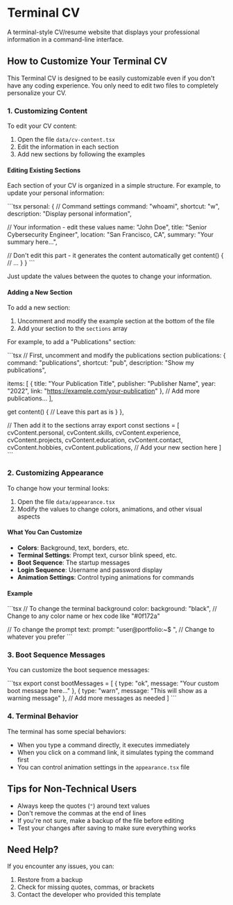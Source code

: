 # Terminal CV

A terminal-style CV/resume website that displays your professional information in a command-line interface.

## How to Customize Your Terminal CV

This Terminal CV is designed to be easily customizable even if you don't have any coding experience. You only need to edit two files to completely personalize your CV.

### 1. Customizing Content

To edit your CV content:

1. Open the file `data/cv-content.tsx`
2. Edit the information in each section
3. Add new sections by following the examples

#### Editing Existing Sections

Each section of your CV is organized in a simple structure. For example, to update your personal information:

\`\`\`tsx
personal: {
  // Command settings
  command: "whoami",
  shortcut: "w",
  description: "Display personal information",
  
  // Your information - edit these values
  name: "John Doe",
  title: "Senior Cybersecurity Engineer",
  location: "San Francisco, CA",
  summary: "Your summary here...",
  
  // Don't edit this part - it generates the content automatically
  get content() {
    // ...
  }
}
\`\`\`

Just update the values between the quotes to change your information.

#### Adding a New Section

To add a new section:

1. Uncomment and modify the example section at the bottom of the file
2. Add your section to the `sections` array

For example, to add a "Publications" section:

\`\`\`tsx
// First, uncomment and modify the publications section
publications: {
  command: "publications",
  shortcut: "pub",
  description: "Show my publications",
  
  items: [
    {
      title: "Your Publication Title",
      publisher: "Publisher Name",
      year: "2022",
      link: "https://example.com/your-publication"
    },
    // Add more publications...
  ],
  
  get content() {
    // Leave this part as is
  }
},

// Then add it to the sections array
export const sections = [
  cvContent.personal,
  cvContent.skills,
  cvContent.experience,
  cvContent.projects,
  cvContent.education,
  cvContent.contact,
  cvContent.hobbies,
  cvContent.publications,  // Add your new section here
]
\`\`\`

### 2. Customizing Appearance

To change how your terminal looks:

1. Open the file `data/appearance.tsx`
2. Modify the values to change colors, animations, and other visual aspects

#### What You Can Customize

- **Colors**: Background, text, borders, etc.
- **Terminal Settings**: Prompt text, cursor blink speed, etc.
- **Boot Sequence**: The startup messages
- **Login Sequence**: Username and password display
- **Animation Settings**: Control typing animations for commands

#### Example

\`\`\`tsx
// To change the terminal background color:
background: "black", // Change to any color name or hex code like "#0f172a"

// To change the prompt text:
prompt: "user@portfolio:~$ ", // Change to whatever you prefer
\`\`\`

### 3. Boot Sequence Messages

You can customize the boot sequence messages:

\`\`\`tsx
export const bootMessages = [
  { type: "ok", message: "Your custom boot message here..." },
  { type: "warn", message: "This will show as a warning message" },
  // Add more messages as needed
]
\`\`\`

### 4. Terminal Behavior

The terminal has some special behaviors:

- When you type a command directly, it executes immediately
- When you click on a command link, it simulates typing the command first
- You can control animation settings in the `appearance.tsx` file

## Tips for Non-Technical Users

- Always keep the quotes (`"`) around text values
- Don't remove the commas at the end of lines
- If you're not sure, make a backup of the file before editing
- Test your changes after saving to make sure everything works

## Need Help?

If you encounter any issues, you can:

1. Restore from a backup
2. Check for missing quotes, commas, or brackets
3. Contact the developer who provided this template

